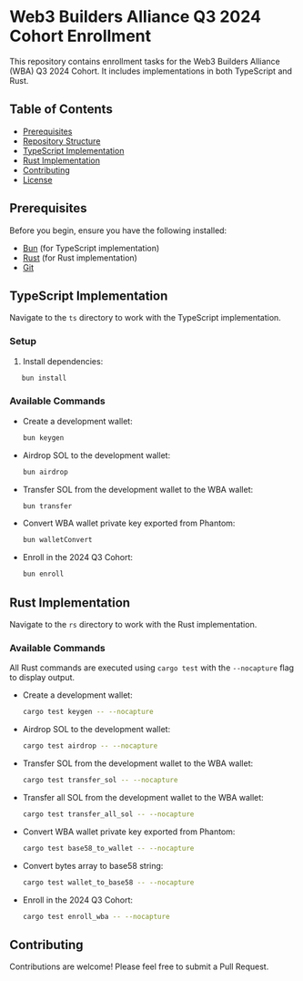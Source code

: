 # Web3 Builders Alliance Q3 2024 Cohort Enrollment

This repository contains enrollment tasks for the Web3 Builders Alliance (WBA) Q3 2024 Cohort. It includes implementations in both TypeScript and Rust.

## Table of Contents

- [Prerequisites](#prerequisites)
- [Repository Structure](#repository-structure)
- [TypeScript Implementation](#typescript-implementation)
- [Rust Implementation](#rust-implementation)
- [Contributing](#contributing)
- [License](#license)

## Prerequisites

Before you begin, ensure you have the following installed:

- [Bun](https://bun.sh/) (for TypeScript implementation)
- [Rust](https://www.rust-lang.org/) (for Rust implementation)
- [Git](https://git-scm.com/)

## TypeScript Implementation

Navigate to the `ts` directory to work with the TypeScript implementation.

### Setup

1. Install dependencies:

```sh
   bun install
```

### Available Commands

- Create a development wallet:

  ```sh
  bun keygen
  ```

- Airdrop SOL to the development wallet:

  ```sh
  bun airdrop
  ```

- Transfer SOL from the development wallet to the WBA wallet:

  ```sh
  bun transfer
  ```

- Convert WBA wallet private key exported from Phantom:

  ```sh
  bun walletConvert
  ```

- Enroll in the 2024 Q3 Cohort:
  ```sh
  bun enroll
  ```

## Rust Implementation

Navigate to the `rs` directory to work with the Rust implementation.

### Available Commands

All Rust commands are executed using `cargo test` with the `--nocapture` flag to display output.

- Create a development wallet:

  ```sh
  cargo test keygen -- --nocapture
  ```

- Airdrop SOL to the development wallet:

  ```sh
  cargo test airdrop -- --nocapture
  ```

- Transfer SOL from the development wallet to the WBA wallet:

  ```sh
  cargo test transfer_sol -- --nocapture
  ```

- Transfer all SOL from the development wallet to the WBA wallet:

  ```sh
  cargo test transfer_all_sol -- --nocapture
  ```

- Convert WBA wallet private key exported from Phantom:

  ```sh
  cargo test base58_to_wallet -- --nocapture
  ```

- Convert bytes array to base58 string:

  ```sh
  cargo test wallet_to_base58 -- --nocapture
  ```

- Enroll in the 2024 Q3 Cohort:
  ```sh
  cargo test enroll_wba -- --nocapture
  ```

## Contributing

Contributions are welcome! Please feel free to submit a Pull Request.
